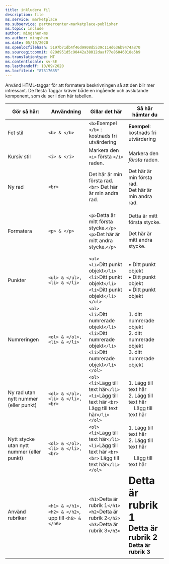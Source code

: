 ```yaml
---
title: inkludera fil
description: file
ms.service: marketplace
ms.subservice: partnercenter-marketplace-publisher
ms.topic: include
author: mingshen-ms
ms.author: mingshen
ms.date: 05/19/2020
ms.openlocfilehash: 5197b71db4f46d9908d5539c114d636b9474a870
ms.sourcegitcommit: 829d951d5c90442a38012daaf77e86046018e5b9
ms.translationtype: MT
ms.contentlocale: sv-SE
ms.lasthandoff: 10/09/2020
ms.locfileid: "87317685"
---
```

Använd HTML-taggar för att formatera beskrivningen så att den blir mer intressant. De flesta Taggar kräver både en ingående och avslutande komponent, som du ser i den här tabellen.

|   Gör så här:  |  Användning  |  Gillar det här  |  Så här hämtar du   |
| --- | --- | --- | --- |
|   Fet stil  |  `<b> & </b>`  |  `<b>`Exempel `</b>` : kostnads fri utvärdering  |  **Exempel**: kostnads fri utvärdering   |
|   Kursiv stil  |  `<i> & </i>`  |  Markera den `<i>` första `</i>` raden.  |  Markera den *första* raden.   |
|   Ny rad  |  `<br>`  |  Det här är min första rad. `<br>` Det här är min andra rad.  |  Det här är min första rad.<br>Det här är min andra rad.  |
|  Formatera  |  `<p> & </p>`  |  `<p>`Detta är mitt första stycke.`</p>`<br>`<p>`Det här är mitt andra stycke.`</p>`   |   <p>Detta är mitt första stycke.</p><p>Det här är mitt andra stycke.</p>   |
|   Punkter  |  `<ul> & </ul>, <li> & </li>`  |  `<ul>`<br>`<li>`Ditt punkt objekt`</li>`<br>`<li>`Ditt punkt objekt`</li>`<br>`<li>`Ditt punkt objekt`</li>`<br>`</ul>`  |  • Ditt punkt objekt<br>• Ditt punkt objekt<br>• Ditt punkt objekt   |
|   Numreringen  |  `<ol> & </ol>, <li> & </li>`  |  `<ol>`<br>`<li>`Ditt numrerade objekt`</li>`<br>`<li>`Ditt numrerade objekt`</li>`<br>`<li>`Ditt numrerade objekt`</li>`<br>`</ol>`   |   1. ditt numrerade objekt<br>2. ditt numrerade objekt<br>3. ditt numrerade objekt   |
|   Ny rad utan nytt nummer (eller punkt)  |  `<ol> & </ol>, <li> & </li>, <br>`  |  `<ol>`<br>`<li>`Lägg till text här`</li>`<br>`<li>`Lägg till text här `<br>` Lägg till text här`</li>`<br>`</ol>`  |  1. Lägg till text här<br>2. Lägg till text här<br>&nbsp;&nbsp;&nbsp;&nbsp;Lägg till text här   |
|   Nytt stycke utan nytt nummer (eller punkt)  |  `<ol> & </ol>, <li> & </li>, <br>`  |  `<ol>`<br>`<li>`Lägg till text här`</li>`<br>`<li>`Lägg till text här `<br><br>` Lägg till text här`</li>`<br>`</ol>`  |  1. Lägg till text här<br>2. Lägg till text här<p>&nbsp;&nbsp;&nbsp;&nbsp;Lägg till text här   |
|   Använd rubriker  |  `<h1> & </h1>, <h2> & </h2>`, upp till `<h6> & </h6>`  |  `<h1>`Detta är rubrik 1`</h1>`<br>`<h2>`Detta är rubrik 2`</h2>`<br>`<h3>`Detta är rubrik 3`</h3>`  |  **<font size="+3">Detta är rubrik 1</font>**<br>**<font size="+2">Detta är rubrik 2</font>**<br>**<font size="+1">Detta är rubrik 3</font>**  |
| | | |
